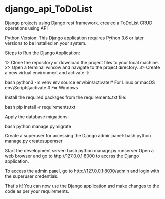 # django_api_ToDoList
Django projects using Django rest framework. created a ToDoList CRUD operations using API


Python Version:
  This Django application requires Python 3.6 or later versions to be installed on your system.

Steps to Run the Django Application:
  
  1> Clone the repository or download the project files to your local machine.
  2> Open a terminal window and navigate to the project directory.
  3> Create a new virtual environment and activate it:


bash
      python3 -m venv env
      source env/bin/activate   # For Linux or macOS
      env\Scripts\activate     # For Windows
    
    
Install the required packages from the requirements.txt file:

bash
    pip install -r requirements.txt
      
      
Apply the database migrations:

bash
    python manage.py migrate


Create a superuser for accessing the Django admin panel:
bash
    python manage.py createsuperuser



Start the development server:
bash
    python manage.py runserver
    Open a web browser and go to http://127.0.0.1:8000 to access the Django application.



To access the admin panel, go to http://127.0.0.1:8000/admin and login with the superuser credentials.

That's it! You can now use the Django application and make changes to the code as per your requirements.



